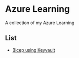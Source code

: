 # Azure Learning

A collection of my Azure Learning

## List

- [Bicep using Keyvault](https://github.com/jasonmag/azure-learning/edit/main/README.md)
